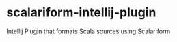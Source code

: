 scalariform-intellij-plugin
===========================

Intellij Plugin that formats Scala sources using Scalariform 
